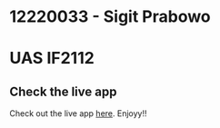 # 12220033 - Sigit Prabowo
# UAS IF2112

## Check the live app
Check out the live app [here](https://share.streamlit.io/sigitprabowo4/12220033_uas/main/12220033_UAS.py). Enjoyy!!
